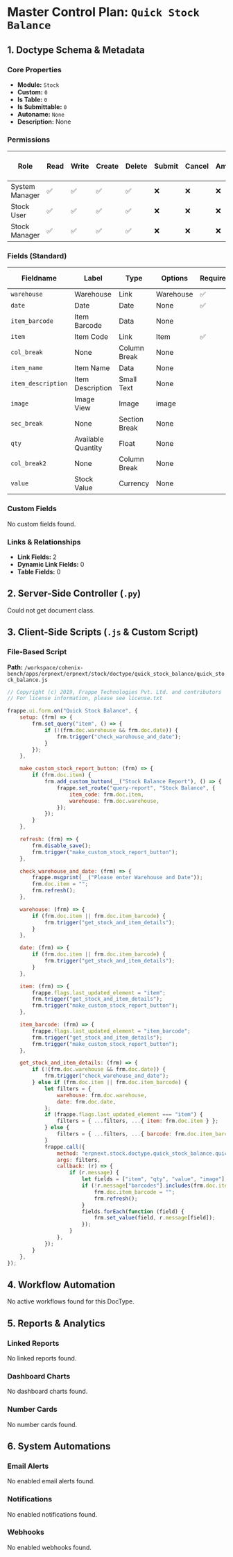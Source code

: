 # Master Control Plan: `Quick Stock Balance`

## 1. Doctype Schema & Metadata

### Core Properties
- **Module:** `Stock`
- **Custom:** `0`
- **Is Table:** `0`
- **Is Submittable:** `0`
- **Autoname:** `None`
- **Description:** None

### Permissions
| Role | Read | Write | Create | Delete | Submit | Cancel | Amend | Report | Import | Export | Print | Email | Share | Set User Perms |
|---|---|---|---|---|---|---|---|---|---|---|---|---|---|---|
| System Manager | ✅ | ✅ | ✅ | ✅ | ❌ | ❌ | ❌ | ❌ | ❌ | ❌ | ❌ | ❌ | ✅ | ❌ |
| Stock User | ✅ | ✅ | ✅ | ✅ | ❌ | ❌ | ❌ | ❌ | ❌ | ❌ | ❌ | ❌ | ✅ | ❌ |
| Stock Manager | ✅ | ✅ | ✅ | ✅ | ❌ | ❌ | ❌ | ❌ | ❌ | ❌ | ❌ | ❌ | ✅ | ❌ |


### Fields (Standard)
| Fieldname | Label | Type | Options | Required | Hidden | Read Only | Default | Description |
|---|---|---|---|---|---|---|---|---|
| `warehouse` | Warehouse | Link | Warehouse | ✅ |  |  | None | None |
| `date` | Date | Date | None | ✅ |  |  | Today | None |
| `item_barcode` | Item Barcode | Data | None |  |  |  | None | None |
| `item` | Item Code | Link | Item | ✅ |  |  | None | None |
| `col_break` | None | Column Break | None |  |  |  | None | None |
| `item_name` | Item Name | Data | None |  |  | ✅ | None | None |
| `item_description` | Item Description | Small Text | None |  |  | ✅ |    | None |
| `image` | Image View | Image | image |  |  |  | None | None |
| `sec_break` | None | Section Break | None |  |  |  | None | None |
| `qty` | Available Quantity | Float | None |  |  | ✅ | None | None |
| `col_break2` | None | Column Break | None |  |  |  | None | None |
| `value` | Stock Value | Currency | None |  |  | ✅ | None | None |


### Custom Fields
No custom fields found.


### Links & Relationships
- **Link Fields:** 2
- **Dynamic Link Fields:** 0
- **Table Fields:** 0

## 2. Server-Side Controller (`.py`)
Could not get document class.


## 3. Client-Side Scripts (`.js` & Custom Script)
### File-Based Script
**Path:** `/workspace/cohenix-bench/apps/erpnext/erpnext/stock/doctype/quick_stock_balance/quick_stock_balance.js`
```javascript
// Copyright (c) 2019, Frappe Technologies Pvt. Ltd. and contributors
// For license information, please see license.txt

frappe.ui.form.on("Quick Stock Balance", {
	setup: (frm) => {
		frm.set_query("item", () => {
			if (!(frm.doc.warehouse && frm.doc.date)) {
				frm.trigger("check_warehouse_and_date");
			}
		});
	},

	make_custom_stock_report_button: (frm) => {
		if (frm.doc.item) {
			frm.add_custom_button(__("Stock Balance Report"), () => {
				frappe.set_route("query-report", "Stock Balance", {
					item_code: frm.doc.item,
					warehouse: frm.doc.warehouse,
				});
			});
		}
	},

	refresh: (frm) => {
		frm.disable_save();
		frm.trigger("make_custom_stock_report_button");
	},

	check_warehouse_and_date: (frm) => {
		frappe.msgprint(__("Please enter Warehouse and Date"));
		frm.doc.item = "";
		frm.refresh();
	},

	warehouse: (frm) => {
		if (frm.doc.item || frm.doc.item_barcode) {
			frm.trigger("get_stock_and_item_details");
		}
	},

	date: (frm) => {
		if (frm.doc.item || frm.doc.item_barcode) {
			frm.trigger("get_stock_and_item_details");
		}
	},

	item: (frm) => {
		frappe.flags.last_updated_element = "item";
		frm.trigger("get_stock_and_item_details");
		frm.trigger("make_custom_stock_report_button");
	},

	item_barcode: (frm) => {
		frappe.flags.last_updated_element = "item_barcode";
		frm.trigger("get_stock_and_item_details");
		frm.trigger("make_custom_stock_report_button");
	},

	get_stock_and_item_details: (frm) => {
		if (!(frm.doc.warehouse && frm.doc.date)) {
			frm.trigger("check_warehouse_and_date");
		} else if (frm.doc.item || frm.doc.item_barcode) {
			let filters = {
				warehouse: frm.doc.warehouse,
				date: frm.doc.date,
			};
			if (frappe.flags.last_updated_element === "item") {
				filters = { ...filters, ...{ item: frm.doc.item } };
			} else {
				filters = { ...filters, ...{ barcode: frm.doc.item_barcode } };
			}
			frappe.call({
				method: "erpnext.stock.doctype.quick_stock_balance.quick_stock_balance.get_stock_item_details",
				args: filters,
				callback: (r) => {
					if (r.message) {
						let fields = ["item", "qty", "value", "image"];
						if (!r.message["barcodes"].includes(frm.doc.item_barcode)) {
							frm.doc.item_barcode = "";
							frm.refresh();
						}
						fields.forEach(function (field) {
							frm.set_value(field, r.message[field]);
						});
					}
				},
			});
		}
	},
});

```




## 4. Workflow Automation
No active workflows found for this DocType.


## 5. Reports & Analytics
### Linked Reports
No linked reports found.


### Dashboard Charts
No dashboard charts found.


### Number Cards
No number cards found.


## 6. System Automations
### Email Alerts
No enabled email alerts found.


### Notifications
No enabled notifications found.


### Webhooks
No enabled webhooks found.

